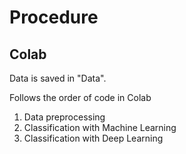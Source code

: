 # Procedure
## Colab
Data is saved in "Data".

Follows the order of code in Colab
1. Data preprocessing
2. Classification with Machine Learning
3. Classification with Deep Learning
